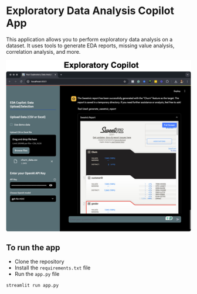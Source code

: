 
# Exploratory Data Analysis Copilot App

This application allows you to perform exploratory data analysis on a dataset. It uses tools to generate EDA reports, missing value analysis, correlation analysis, and more.

![Exploratory Copilot App](../../img/apps/ai_exploratory_copilot.jpg)

## To run the app

- Clone the repository
- Install the `requirements.txt` file
- Run the `app.py` file

```bash
streamlit run app.py
``` 
